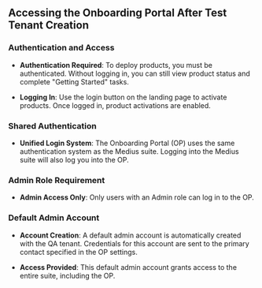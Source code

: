 ## Accessing the Onboarding Portal After Test Tenant Creation

### Authentication and Access

- **Authentication Required**: To deploy products, you must be authenticated. Without logging in, you can still view product status and complete "Getting Started" tasks.

- **Logging In**: Use the login button on the landing page to activate products. Once logged in, product activations are enabled.

### Shared Authentication

- **Unified Login System**: The Onboarding Portal (OP) uses the same authentication system as the Medius suite. Logging into the Medius suite will also log you into the OP.

### Admin Role Requirement

- **Admin Access Only**: Only users with an Admin role can log in to the OP.

### Default Admin Account

- **Account Creation**: A default admin account is automatically created with the QA tenant. Credentials for this account are sent to the primary contact specified in the OP settings.

- **Access Provided**: This default admin account grants access to the entire suite, including the OP.
